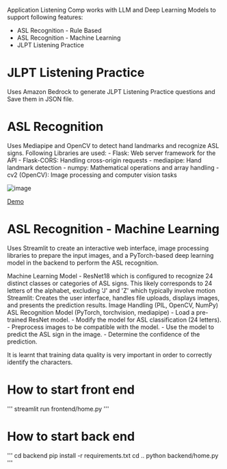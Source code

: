 Application Listening Comp works with LLM and Deep Learning Models to support following features:

- ASL Recognition - Rule Based
- ASL Recognition - Machine Learning
- JLPT Listening Practice

# JLPT Listening Practice

Uses Amazon Bedrock to generate JLPT Listening Practice questions and Save them in JSON file.

# ASL Recognition

Uses Mediapipe and OpenCV to detect hand landmarks and recognize ASL signs. Following Libraries are used:
    - Flask: Web server framework for the API
    - Flask-CORS: Handling cross-origin requests
    - mediapipe: Hand landmark detection
    - numpy: Mathematical operations and array handling
    - cv2 (OpenCV): Image processing and computer vision tasks

![image](https://github.com/user-attachments/assets/4c885189-fdc2-405c-857c-93c2a558ab86)

[Demo](https://github.com/hunterr007/psharma-free-genai-bootcomp-2025/blob/b46231008725701e394743de2132a4b0031eeb98/listening-comp/ASL%20Recongnition%202025-02-22%20at%206.44.11%E2%80%AFPM.mov)

# ASL Recognition - Machine Learning

Uses Streamlit to create an interactive web interface, image processing libraries to prepare the input images, and a PyTorch-based deep learning model in the backend to perform the ASL recognition. 

Machine Learning Model -  ResNet18 which is configured to recognize 24 distinct classes or categories of ASL signs. This likely corresponds to 24 letters of the alphabet, excluding 'J' and 'Z' which typically involve motion
Streamlit: Creates the user interface, handles file uploads, displays images, and presents the prediction results.
Image Handling (PIL, OpenCV, NumPy)
ASL Recognition Model (PyTorch, torchvision, mediapipe)
    - Load a pre-trained ResNet model.
    - Modify the model for ASL classification (24 letters).
    - Preprocess images to be compatible with the model.
    - Use the model to predict the ASL sign in the image.
    - Determine the confidence of the prediction.

It is learnt that training data quality is very important in order to correctly identify the characters. 

# How to start front end
'''
streamlit run frontend/home.py
'''

# How to start back end
'''
cd backend
pip install -r requirements.txt
cd ..
python backend/home.py
'''
